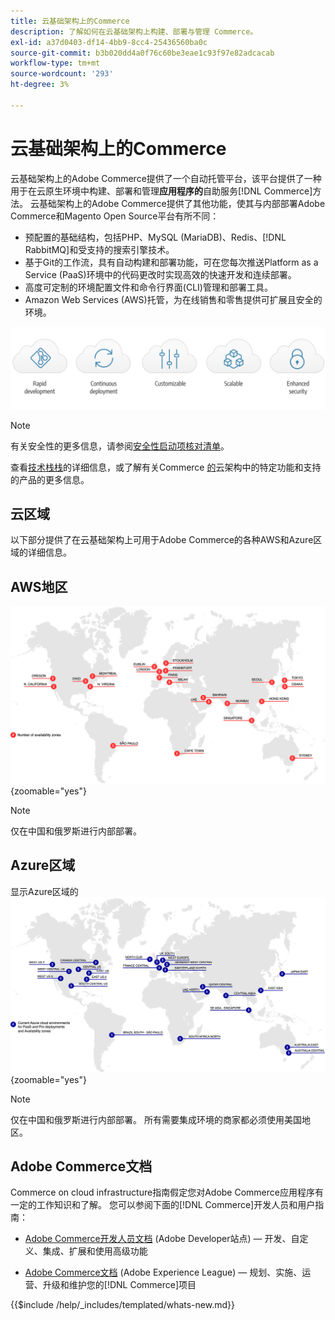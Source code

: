 ```yaml
---
title: 云基础架构上的Commerce
description: 了解如何在云基础架构上构建、部署与管理 Commerce。
exl-id: a37d0403-df14-4bb9-8cc4-25436560ba0c
source-git-commit: b3b020dd4a0f76c60be3eae1c93f97e82adcacab
workflow-type: tm+mt
source-wordcount: '293'
ht-degree: 3%

---
```



# 云基础架构上的Commerce

云基础架构上的Adobe Commerce提供了一个自动托管平台，该平台提供了一种用于在云原生环境中构建、部署和管理&#x200B;**应用程序的**&#x200B;自助服务[!DNL Commerce]方法。 云基础架构上的Adobe Commerce提供了其他功能，使其与内部部署Adobe Commerce和Magento Open Source平台有所不同：

- 预配置的基础结构，包括PHP、MySQL (MariaDB)、Redis、[!DNL RabbitMQ]和受支持的搜索引擎技术。
- 基于Git的工作流，具有自动构建和部署功能，可在您每次推送Platform as a Service (PaaS)环境中的代码更改时实现高效的快速开发和连续部署。
- 高度可定制的环境配置文件和命令行界面(CLI)管理和部署工具。
- Amazon Web Services (AWS)托管，为在线销售和零售提供可扩展且安全的环境。

![云优势](../assets/CloudBenefits.svg)

>[!NOTE]
>
>有关安全性的更多信息，请参阅[安全性启动项核对清单](https://experienceleague.adobe.com/en/docs/commerce-on-cloud/user-guide/launch/checklist#security-configuration)。

查看[技术栈栈](architecture/tech-stack.md)的详细信息，或了解有关Commerce [的](architecture/cloud-architecture.md)云架构中的特定功能和支持的产品的更多信息。

<div id="recs-overview-body-1"></div>
<div id="recs-overview-body-2"></div>
<div id="recs-overview-body-3"></div>
<div id="recs-overview-body-4"></div>
<div id="recs-overview-body-5"></div>
<div id="recs-overview-body-6"></div>

## 云区域

以下部分提供了在云基础架构上可用于Adobe Commerce的各种AWS和Azure区域的详细信息。

## AWS地区

![显示AWS地区的图表](../assets/aws-regions.svg){zoomable="yes"}

>[!NOTE]
>
> 仅在中国和俄罗斯进行内部部署。

## Azure区域

显示Azure区域的![图表](../assets/azure-regions.svg){zoomable="yes"}

>[!NOTE]
>
> 仅在中国和俄罗斯进行内部部署。 所有需要集成环境的商家都必须使用美国地区。

## Adobe Commerce文档

Commerce on cloud infrastructure指南假定您对Adobe Commerce应用程序有一定的工作知识和了解。 您可以参阅下面的[!DNL Commerce]开发人员和用户指南：

- [Adobe Commerce开发人员文档](https://developer.adobe.com/commerce/docs/) (Adobe Developer站点) — 开发、自定义、集成、扩展和使用高级功能

- [Adobe Commerce文档](https://experienceleague.adobe.com/docs/commerce.html) (Adobe Experience League) — 规划、实施、运营、升级和维护您的[!DNL Commerce]项目

{{$include /help/_includes/templated/whats-new.md}}

